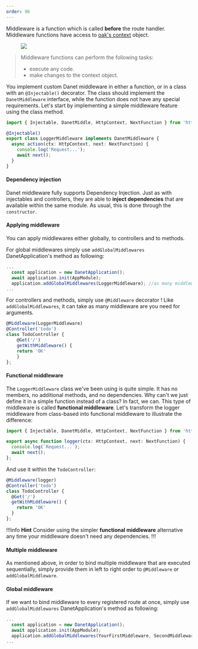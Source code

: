 ```yaml
---
order: 96
---
```


Middleware is a function which is called **before** the route handler. Middleware functions have access to [oak's context](https://deno.land/x/oak@v11.1.0/context.ts?s=Context) object.

<figure><img src="https://docs.nestjs.com/assets/Middlewares_1.png" /></figure>

<blockquote class="external">
  Middleware functions can perform the following tasks:
  <ul>
    <li>execute any code.</li>
    <li>make changes to the context object.</li>
  </ul>
</blockquote>

You implement custom Danet middleware in either a function, or in a class with an `@Injectable()` decorator. The class should implement the `DanetMiddleware` interface, while the function does not have any special requirements. Let's start by implementing a simple middleware feature using the class method.

```ts logger.middleware.ts
import { Injectable, DanetMiddle, HttpContext, NextFunction } from 'https://deno.land/x/danet/mod.ts';

@Injectable()
export class LoggerMiddleware implements DanetMiddleware {
  async action(ctx: HttpContext, next: NextFunction) {
    console.log('Request...');
    await next();
  }
}
```

#### Dependency injection

Danet middleware fully supports Dependency Injection. Just as with injectables and controllers, they are able to **inject dependencies** that are available within the same module. As usual, this is done through the `constructor`.

#### Applying middleware

You can apply middlewares either globally, to controllers and to methods.

For global middlewares simply use `addGlobalMiddlewares` DanetApplication's method as following:

```ts bootstrap.ts
...
  const application = new DanetApplication();
  await application.init(AppModule);
  application.addGlobalMiddlewares(LoggerMiddleware); //as many middleware as you want;
...
```

For controllers and methods, simply use `@Middleware` decorator ! Like `addGlobalMiddlewares`, it can take as many middleware are you need for arguments.

```ts todo.controllers.ts
@Middleware(LoggerMiddleware)
@Controller('todo')
class TodoController {
	@Get('/')
	getWithMiddleware() {
    return 'OK'
    }
};
```

#### Functional middleware

The `LoggerMiddleware` class we've been using is quite simple. It has no members, no additional methods, and no dependencies. Why can't we just define it in a simple function instead of a class? In fact, we can. This type of middleware is called **functional middleware**. Let's transform the logger middleware from class-based into functional middleware to illustrate the difference:

```ts logger.middleware.ts
import { Injectable, DanetMiddle, HttpContext, NextFunction } from 'https://deno.land/x/danet/mod.ts';

export async function logger(ctx: HttpContext, next: NextFunction) {
  console.log(`Request...`);
  await next();
};
```

And use it within the `TodoController`:

```ts todo.controller.ts
@Middleware(logger)
@Controller('todo')
class TodoController {
  @Get('/')
  getWithMiddleware() {
    return 'OK'
  }
};
```

!!!info **Hint**
Consider using the simpler **functional middleware** alternative any time your middleware doesn't need any dependencies.
!!!

#### Multiple middleware

As mentioned above, in order to bind multiple middleware that are executed sequentially, simply provide them in left to right order to `@Middleware` or `addGlobalMiddleware`.

#### Global middleware

If we want to bind middleware to every registered route at once, simply use `addGlobalMiddlewares` DanetApplication's method as following:

```ts bootstrap.ts
...
  const application = new DanetApplication();
  await application.init(AppModule);
  application.addGlobalMiddlewares(YourFirstMiddleware, SecondMiddleware); //as many middleware as you want;
...
```